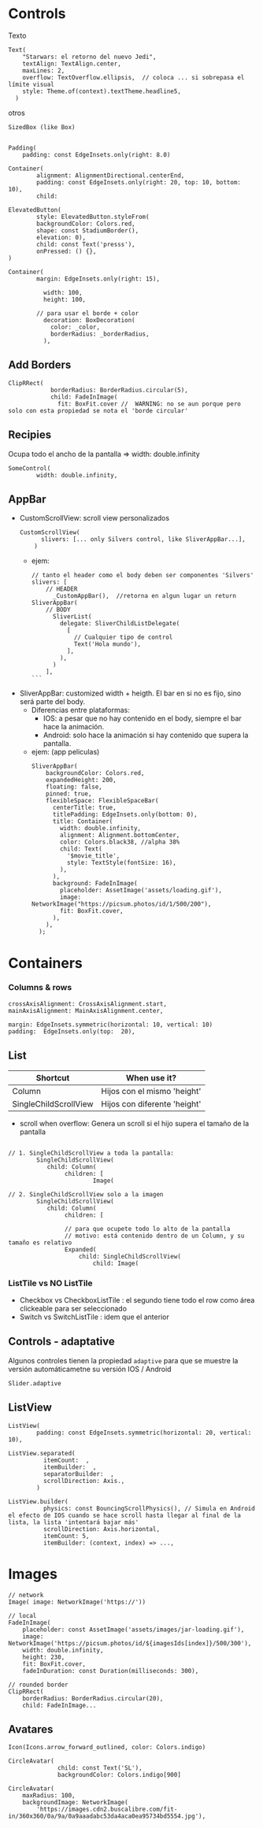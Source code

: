 # Controls
Texto
```
Text(
    "Starwars: el retorno del nuevo Jedi",
    textAlign: TextAlign.center,
    maxLines: 2,
    overflow: TextOverflow.ellipsis,  // coloca ... si sobrepasa el límite visual
    style: Theme.of(context).textTheme.headline5,
  )
```

otros
```
SizedBox (like Box)


Padding(
    padding: const EdgeInsets.only(right: 8.0)
    
Container(
        alignment: AlignmentDirectional.centerEnd,
        padding: const EdgeInsets.only(right: 20, top: 10, bottom: 10),
        child:

ElevatedButton(
        style: ElevatedButton.styleFrom(
        backgroundColor: Colors.red,
        shape: const StadiumBorder(),
        elevation: 0),
        child: const Text('presss'),
        onPressed: () {},
)

Container(
        margin: EdgeInsets.only(right: 15),

          width: 100,
          height: 100,

        // para usar el borde + color
          decoration: BoxDecoration(
            color: _color,
            borderRadius: _borderRadius,
          ),

```
## Add Borders
```
ClipRRect(
            borderRadius: BorderRadius.circular(5),
            child: FadeInImage(
              fit: BoxFit.cover //  WARNING: no se aun porque pero solo con esta propiedad se nota el 'borde circular'
```
## Recipies
Ocupa todo el ancho de la pantalla => width: double.infinity
```
SomeControl(
        width: double.infinity,
```
## AppBar

- CustomScrollView: scroll view personalizados
  ```
  CustomScrollView(
        slivers: [... only Silvers control, like SliverAppBar...],
      )
  ```
  - ejem:
    ````
    // tanto el header como el body deben ser componentes 'Silvers'
    slivers: [
        // HEADER
          _CustomAppBar(),  //retorna en algun lugar un return SliverAppBar(
        // BODY
          SliverList(
            delegate: SliverChildListDelegate(
              [
                // Cualquier tipo de control
                Text('Hola mundo'),
              ],
            ),
          )
        ],
    ```
- SliverAppBar: customized width + heigth. El bar en si no es fijo, sino será parte del body. 
  - Diferencias entre plataformas:
    - IOS: a pesar que no hay contenido en el body, siempre el bar hace la animación.
    - Android: solo hace la animación si hay contenido que supera la pantalla.
  - ejem: (app peliculas)
    ```
    SliverAppBar(
        backgroundColor: Colors.red,
        expandedHeight: 200,
        floating: false,
        pinned: true,
        flexibleSpace: FlexibleSpaceBar(
          centerTitle: true,
          titlePadding: EdgeInsets.only(bottom: 0),
          title: Container(
            width: double.infinity,
            alignment: Alignment.bottomCenter,
            color: Colors.black38, //alpha 38%
            child: Text(
              '$movie_title',
              style: TextStyle(fontSize: 16),
            ),
          ),
          background: FadeInImage(
            placeholder: AssetImage('assets/loading.gif'),
            image: NetworkImage("https://picsum.photos/id/1/500/200"),
            fit: BoxFit.cover,
          ),
        ),
      );
    ```
# Containers

### Columns & rows
```
crossAxisAlignment: CrossAxisAlignment.start,
mainAxisAlignment: MainAxisAlignment.center,

margin: EdgeInsets.symmetric(horizontal: 10, vertical: 10)
padding:  EdgeInsets.only(top:  20),
```
## List

| Shortcut              | When use it?                 |
|-----------------------|------------------------------|
| Column                | Hijos con el mismo 'height'  |
| SingleChildScrollView | Hijos con diferente 'height' |

- scroll when overflow: Genera un scroll si el hijo supera el tamaño de la pantalla
```

// 1. SingleChildScrollView a toda la pantalla:
        SingleChildScrollView(
           child: Column(
                children: [
                        Image(

// 2. SingleChildScrollView solo a la imagen
        SingleChildScrollView(
           child: Column(
                children: [

                // para que ocupete todo lo alto de la pantalla
                // motivo: está contenido dentro de un Column, y su tamaño es relativo
                Expanded(
                    child: SingleChildScrollView(
                        child: Image(
```

### ListTile vs NO ListTile
- Checkbox vs CheckboxListTile : el segundo tiene todo el row como área clickeable para ser seleccionado
- Switch   vs SwitchListTile   : idem que el anterior

## Controls - adaptative
Algunos controles tienen la propiedad `adaptive` para que se muestre la versión automáticametne su versión IOS / Android
```
Slider.adaptive
```
## ListView
```
ListView(
        padding: const EdgeInsets.symmetric(horizontal: 20, vertical: 10),

ListView.separated(
          itemCount:  ,
          itemBuilder:  ,
          separatorBuilder:  ,
          scrollDirection: Axis.,
        )

ListView.builder(
          physics: const BouncingScrollPhysics(), // Simula en Android el efecto de IOS cuando se hace scroll hasta llegar al final de la lista, la lista 'intentará bajar más' 
          scrollDirection: Axis.horizontal,
          itemCount: 5,
          itemBuilder: (context, index) => ...,
```
# Images
```
// network
Image( image: NetworkImage('https://'))

// local
FadeInImage(
    placeholder: const AssetImage('assets/images/jar-loading.gif'),
    image: NetworkImage('https://picsum.photos/id/${imagesIds[index]}/500/300'),
    width: double.infinity,
    height: 230,
    fit: BoxFit.cover,
    fadeInDuration: const Duration(milliseconds: 300),

// rounded border
ClipRRect(
    borderRadius: BorderRadius.circular(20),
    child: FadeInImage...
```
## Avatares
```
Icon(Icons.arrow_forward_outlined, color: Colors.indigo)

CircleAvatar(
              child: const Text('SL'),
              backgroundColor: Colors.indigo[900]

CircleAvatar(
    maxRadius: 100,
    backgroundImage: NetworkImage(
        'https://images.cdn2.buscalibre.com/fit-in/360x360/0a/9a/0a9aaadabc53da4aca0ea95734bd5554.jpg'),
```